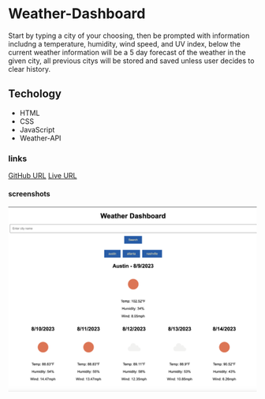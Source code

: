 # Weather-Dashboard
Start by typing a city of your choosing, then be prompted with information includng a temperature, humidity, wind speed, and UV index, below the current weather information will be a 5 day forecast of the weather in the given city, all previous citys will be stored and saved unless user decides to clear history.

## Techology 
* HTML
* CSS
* JavaScript
* Weather-API
### links
[GitHub URL](https://github.com/TylerFarrior91/Weather-Dashborad)
[Live URL](https://tylerfarrior91.github.io/Weather-Dashboard/)
#### screenshots
![screenshot](<images/Screenshot 2023-08-09 at 8.59.39 PM.png>)
